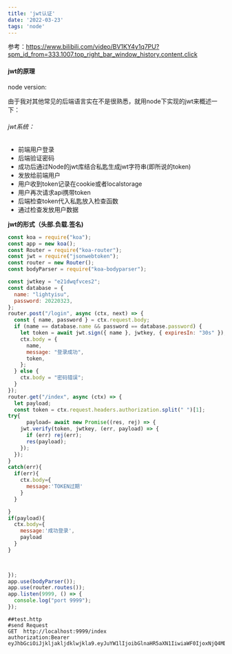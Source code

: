```yaml
---
title: 'jwt认证'
date: '2022-03-23'
tags: 'node'
---
```




参考：https://www.bilibili.com/video/BV1KY4y1q7PU?spm_id_from=333.1007.top_right_bar_window_history.content.click

#### jwt的原理

node version:

由于我对其他常见的后端语言实在不是很熟悉，就用node下实现的jwt来概述一下：

###### jwt系统：

- 前端用户登录
- 后端验证密码
- 成功后通过Node的jwt库结合私匙生成jwt字符串(即所说的token)
- 发放给前端用户
- 用户收到token记录在cookie或者localstorage
- 用户再次请求api携带token
- 后端检查token代入私匙放入检查函数
- 通过检查发放用户数据

**jwt的形式（头部.负载.签名)** 

```js
const koa = require("koa");
const app = new koa();
const Router = require("koa-router");
const jwt = require("jsonwebtoken");
const router = new Router();
const bodyParser = require("koa-bodyparser");

const jwtkey = "e21dwqfvces2";
const database = {
  name: "lightyisu",
  password: 20220323,
};
router.post("/login", async (ctx, next) => {
  const { name, password } = ctx.request.body;
  if (name == database.name && password == database.password) {
    let token = await jwt.sign({ name }, jwtkey, { expiresIn: "30s" });
    ctx.body = {
      name,
      message: "登录成功",
      token,
    };
  } else {
    ctx.body = "密码错误";
  }
});
router.get("/index", async (ctx) => {
  let payload;
  const token = ctx.request.headers.authorization.split(" ")[1];
try{
      payload= await new Promise((res, rej) => {
    jwt.verify(token, jwtkey, (err, payload) => {
      if (err) rej(err);
      res(payload);
    });
  });
}
catch(err){
  if(err){
    ctx.body={
      message:'TOKEN过期'
    }
  }

}
if(payload){
  ctx.body={
    message:'成功登录',
    payload
  }
}


 
});
app.use(bodyParser());
app.use(router.routes());
app.listen(9999, () => {
  console.log("port 9999");
});

```

```http
##test.http
#send Request
GET  http://localhost:9999/index
authorization:Bearer eyJhbGciOiJjkljakljdklwjkla9.eyJuYW1lIjoibGlnaHR5aXN1IiwiaWF0IjoxNjQ4MDQwNDc1LCJleHAiOjE2NDgwNDA1MDV9.5i3wDh66m2l8dwadwad221312312n00U

```

